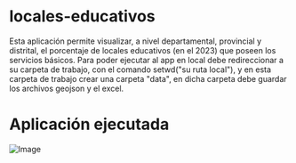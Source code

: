 # locales-educativos
Esta aplicación permite visualizar, a nivel departamental, provincial y distrital, el porcentaje de locales educativos (en el 2023) que poseen los servicios básicos.
Para poder ejecutar al app en local debe redireccionar a su carpeta de trabajo, con el comando setwd("su ruta local"), y en esta carpeta de trabajo crear una carpeta "data", en dicha carpeta debe guardar los archivos geojson y el excel.

# Aplicación ejecutada
![Image](https://github.com/user-attachments/assets/479013de-e132-48df-a4ac-467bb4eb073d)
